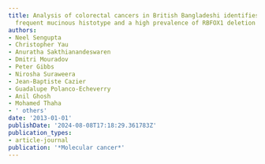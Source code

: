 ```yaml
---
title: Analysis of colorectal cancers in British Bangladeshi identifies early onset,
  frequent mucinous histotype and a high prevalence of RBFOX1 deletion
authors:
- Neel Sengupta
- Christopher Yau
- Anuratha Sakthianandeswaren
- Dmitri Mouradov
- Peter Gibbs
- Nirosha Suraweera
- Jean-Baptiste Cazier
- Guadalupe Polanco-Echeverry
- Anil Ghosh
- Mohamed Thaha
- ' others'
date: '2013-01-01'
publishDate: '2024-08-08T17:18:29.361783Z'
publication_types:
- article-journal
publication: '*Molecular cancer*'
---
```

